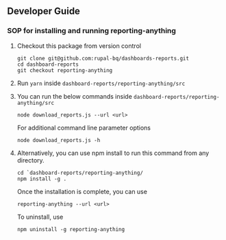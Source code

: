 ## Developer Guide



### SOP for installing and running reporting-anything

1. Checkout this package from version control
    ```
    git clone git@github.com:rupal-bq/dashboards-reports.git
    cd dashboard-reports
    git checkout reporting-anything
    ```
2. Run `yarn` inside `dashboard-reports/reporting-anything/src`
3. You can run the below commands inside `dashboard-reports/reporting-anything/src`
    ```
    node download_reports.js --url <url>
    ```
    For additional command line parameter options
    ```
    node download_reports.js -h
    ```
4. Alternatively, you can use npm install to run this command from any directory.
    ```
    cd `dashboard-reports/reporting-anything/
    npm install -g .
    ```
    Once the installation is complete, you can use
    ```
    reporting-anything --url <url> 
    ```

    To uninstall, use  
    ```
    npm uninstall -g reporting-anything
    ```
    